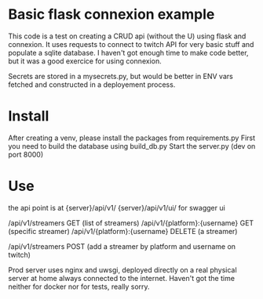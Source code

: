 # Basic flask connexion example

This code is a test on creating a CRUD api (without the U) using flask and connexion.
It uses requests to connect to twitch API for very basic stuff and populate a sqlite database.
I haven't got enough time to make code better, but it was a good exercice for using connexion.

Secrets are stored in a mysecrets.py, but would be better in ENV vars fetched and constructed in a deployement process.


# Install

After creating a venv, please install the packages from requirements.py
First you need to build the database using build_db.py
Start the server.py (dev on port 8000)


# Use

the api point is at
{server}/api/v1/
{server}/api/v1/ui/  for swagger ui


/api/v1/streamers 		GET (list of streamers)
/api/v1/{platform}:{username}	GET (specific streamer)
/api/v1/{platform}:{username}	DELETE (a streamer)

/api/v1/streamers 		POST (add a streamer by platform and username on twitch)


Prod server uses nginx and uwsgi, deployed directly on a real physical server at home always connected to the internet.
Haven't got the time neither for docker nor for tests, really sorry.
